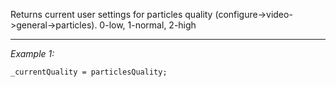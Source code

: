 Returns current user settings for particles quality (configure->video->general->particles). 0-low, 1-normal, 2-high


---
*Example 1:*
```sqf
_currentQuality = particlesQuality;
```
